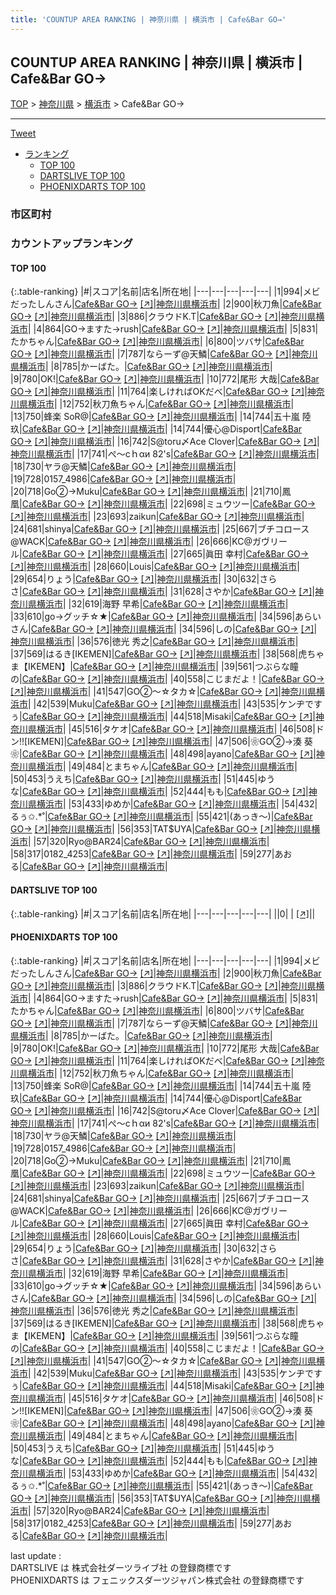 ```yaml
---
title: 'COUNTUP AREA RANKING | 神奈川県 | 横浜市 | Cafe&Bar GO→'
---
```

## COUNTUP AREA RANKING | 神奈川県 | 横浜市 | Cafe&Bar GO→

[TOP](/darts/rank/) > [神奈川県](/darts/rank/神奈川県/) > [横浜市](/darts/rank/神奈川県/横浜市/) > Cafe&Bar GO→

___

<a href="https://twitter.com/share?ref_src=twsrc%5Etfw" data-text="COUNTUP AREA RANKING | 神奈川県横浜市Cafe&Bar GO→" class="twitter-share-button" data-hashtags="DARTSLIVE,PHOENIXDARTS,darts,ダーツ" data-show-count="false">Tweet</a>

* [ランキング](#カウントアップランキング)
    * [TOP 100](#top-100)
    * [DARTSLIVE TOP 100](#dartslive-top-100)
    * [PHOENIXDARTS TOP 100](#phoenixdarts-top-100)

### 市区町村

<ul>

</ul>

### カウントアップランキング

#### TOP 100



{:.table-ranking}
|#|スコア|名前|店名|所在地|
|---|---|---|---|---|
|1|994|<span class="rank-name-pd">メビだったしんさん</span>|<a href="/darts/rank/shops/61937.html">Cafe&Bar GO→</a> <a href="https://vs.phoenixdarts.com/jp/shop/shopDetailInfo/s_61937?s_seq=61937">[↗]</a>|<a href="/darts/rank/神奈川県/横浜市">神奈川県横浜市</a>|
|2|900|<span class="rank-name-pd">秋刀魚</span>|<a href="/darts/rank/shops/61937.html">Cafe&Bar GO→</a> <a href="https://vs.phoenixdarts.com/jp/shop/shopDetailInfo/s_61937?s_seq=61937">[↗]</a>|<a href="/darts/rank/神奈川県/横浜市">神奈川県横浜市</a>|
|3|886|<span class="rank-name-pd">クラウドK.T</span>|<a href="/darts/rank/shops/61937.html">Cafe&Bar GO→</a> <a href="https://vs.phoenixdarts.com/jp/shop/shopDetailInfo/s_61937?s_seq=61937">[↗]</a>|<a href="/darts/rank/神奈川県/横浜市">神奈川県横浜市</a>|
|4|864|<span class="rank-name-pd">GO→ますた→rush</span>|<a href="/darts/rank/shops/61937.html">Cafe&Bar GO→</a> <a href="https://vs.phoenixdarts.com/jp/shop/shopDetailInfo/s_61937?s_seq=61937">[↗]</a>|<a href="/darts/rank/神奈川県/横浜市">神奈川県横浜市</a>|
|5|831|<span class="rank-name-pd">たかちゃん</span>|<a href="/darts/rank/shops/61937.html">Cafe&Bar GO→</a> <a href="https://vs.phoenixdarts.com/jp/shop/shopDetailInfo/s_61937?s_seq=61937">[↗]</a>|<a href="/darts/rank/神奈川県/横浜市">神奈川県横浜市</a>|
|6|800|<span class="rank-name-pd">ツバサ</span>|<a href="/darts/rank/shops/61937.html">Cafe&Bar GO→</a> <a href="https://vs.phoenixdarts.com/jp/shop/shopDetailInfo/s_61937?s_seq=61937">[↗]</a>|<a href="/darts/rank/神奈川県/横浜市">神奈川県横浜市</a>|
|7|787|<span class="rank-name-pd">ならーず@天鱗</span>|<a href="/darts/rank/shops/61937.html">Cafe&Bar GO→</a> <a href="https://vs.phoenixdarts.com/jp/shop/shopDetailInfo/s_61937?s_seq=61937">[↗]</a>|<a href="/darts/rank/神奈川県/横浜市">神奈川県横浜市</a>|
|8|785|<span class="rank-name-pd">かーばた。</span>|<a href="/darts/rank/shops/61937.html">Cafe&Bar GO→</a> <a href="https://vs.phoenixdarts.com/jp/shop/shopDetailInfo/s_61937?s_seq=61937">[↗]</a>|<a href="/darts/rank/神奈川県/横浜市">神奈川県横浜市</a>|
|9|780|<span class="rank-name-pd">OK!</span>|<a href="/darts/rank/shops/61937.html">Cafe&Bar GO→</a> <a href="https://vs.phoenixdarts.com/jp/shop/shopDetailInfo/s_61937?s_seq=61937">[↗]</a>|<a href="/darts/rank/神奈川県/横浜市">神奈川県横浜市</a>|
|10|772|<span class="rank-name-pd">尾形 大哉</span>|<a href="/darts/rank/shops/61937.html">Cafe&Bar GO→</a> <a href="https://vs.phoenixdarts.com/jp/shop/shopDetailInfo/s_61937?s_seq=61937">[↗]</a>|<a href="/darts/rank/神奈川県/横浜市">神奈川県横浜市</a>|
|11|764|<span class="rank-name-pd">楽しければOKだべ</span>|<a href="/darts/rank/shops/61937.html">Cafe&Bar GO→</a> <a href="https://vs.phoenixdarts.com/jp/shop/shopDetailInfo/s_61937?s_seq=61937">[↗]</a>|<a href="/darts/rank/神奈川県/横浜市">神奈川県横浜市</a>|
|12|752|<span class="rank-name-pd">秋刀魚ちゃん</span>|<a href="/darts/rank/shops/61937.html">Cafe&Bar GO→</a> <a href="https://vs.phoenixdarts.com/jp/shop/shopDetailInfo/s_61937?s_seq=61937">[↗]</a>|<a href="/darts/rank/神奈川県/横浜市">神奈川県横浜市</a>|
|13|750|<span class="rank-name-pd">蜂楽 SoR@</span>|<a href="/darts/rank/shops/61937.html">Cafe&Bar GO→</a> <a href="https://vs.phoenixdarts.com/jp/shop/shopDetailInfo/s_61937?s_seq=61937">[↗]</a>|<a href="/darts/rank/神奈川県/横浜市">神奈川県横浜市</a>|
|14|744|<span class="rank-name-pd"><span class="pro-icon-pd"></span>五十嵐 陸玖</span>|<a href="/darts/rank/shops/61937.html">Cafe&Bar GO→</a> <a href="https://vs.phoenixdarts.com/jp/shop/shopDetailInfo/s_61937?s_seq=61937">[↗]</a>|<a href="/darts/rank/神奈川県/横浜市">神奈川県横浜市</a>|
|14|744|<span class="rank-name-pd">優心@Disport</span>|<a href="/darts/rank/shops/61937.html">Cafe&Bar GO→</a> <a href="https://vs.phoenixdarts.com/jp/shop/shopDetailInfo/s_61937?s_seq=61937">[↗]</a>|<a href="/darts/rank/神奈川県/横浜市">神奈川県横浜市</a>|
|16|742|<span class="rank-name-pd">S@toru〆Ace Clover</span>|<a href="/darts/rank/shops/61937.html">Cafe&Bar GO→</a> <a href="https://vs.phoenixdarts.com/jp/shop/shopDetailInfo/s_61937?s_seq=61937">[↗]</a>|<a href="/darts/rank/神奈川県/横浜市">神奈川県横浜市</a>|
|17|741|<span class="rank-name-pd">ぺ～сｈαи 82&#x27;s</span>|<a href="/darts/rank/shops/61937.html">Cafe&Bar GO→</a> <a href="https://vs.phoenixdarts.com/jp/shop/shopDetailInfo/s_61937?s_seq=61937">[↗]</a>|<a href="/darts/rank/神奈川県/横浜市">神奈川県横浜市</a>|
|18|730|<span class="rank-name-pd">ヤラ@天鱗</span>|<a href="/darts/rank/shops/61937.html">Cafe&Bar GO→</a> <a href="https://vs.phoenixdarts.com/jp/shop/shopDetailInfo/s_61937?s_seq=61937">[↗]</a>|<a href="/darts/rank/神奈川県/横浜市">神奈川県横浜市</a>|
|19|728|<span class="rank-name-pd">0157_4986</span>|<a href="/darts/rank/shops/61937.html">Cafe&Bar GO→</a> <a href="https://vs.phoenixdarts.com/jp/shop/shopDetailInfo/s_61937?s_seq=61937">[↗]</a>|<a href="/darts/rank/神奈川県/横浜市">神奈川県横浜市</a>|
|20|718|<span class="rank-name-pd">Go②→Muku</span>|<a href="/darts/rank/shops/61937.html">Cafe&Bar GO→</a> <a href="https://vs.phoenixdarts.com/jp/shop/shopDetailInfo/s_61937?s_seq=61937">[↗]</a>|<a href="/darts/rank/神奈川県/横浜市">神奈川県横浜市</a>|
|21|710|<span class="rank-name-pd">鳳凰</span>|<a href="/darts/rank/shops/61937.html">Cafe&Bar GO→</a> <a href="https://vs.phoenixdarts.com/jp/shop/shopDetailInfo/s_61937?s_seq=61937">[↗]</a>|<a href="/darts/rank/神奈川県/横浜市">神奈川県横浜市</a>|
|22|698|<span class="rank-name-pd">ミュウツー</span>|<a href="/darts/rank/shops/61937.html">Cafe&Bar GO→</a> <a href="https://vs.phoenixdarts.com/jp/shop/shopDetailInfo/s_61937?s_seq=61937">[↗]</a>|<a href="/darts/rank/神奈川県/横浜市">神奈川県横浜市</a>|
|23|693|<span class="rank-name-pd">zaikun</span>|<a href="/darts/rank/shops/61937.html">Cafe&Bar GO→</a> <a href="https://vs.phoenixdarts.com/jp/shop/shopDetailInfo/s_61937?s_seq=61937">[↗]</a>|<a href="/darts/rank/神奈川県/横浜市">神奈川県横浜市</a>|
|24|681|<span class="rank-name-pd">shinya</span>|<a href="/darts/rank/shops/61937.html">Cafe&Bar GO→</a> <a href="https://vs.phoenixdarts.com/jp/shop/shopDetailInfo/s_61937?s_seq=61937">[↗]</a>|<a href="/darts/rank/神奈川県/横浜市">神奈川県横浜市</a>|
|25|667|<span class="rank-name-pd">ブチコロース@WACK</span>|<a href="/darts/rank/shops/61937.html">Cafe&Bar GO→</a> <a href="https://vs.phoenixdarts.com/jp/shop/shopDetailInfo/s_61937?s_seq=61937">[↗]</a>|<a href="/darts/rank/神奈川県/横浜市">神奈川県横浜市</a>|
|26|666|<span class="rank-name-pd">KC@ガヴリール</span>|<a href="/darts/rank/shops/61937.html">Cafe&Bar GO→</a> <a href="https://vs.phoenixdarts.com/jp/shop/shopDetailInfo/s_61937?s_seq=61937">[↗]</a>|<a href="/darts/rank/神奈川県/横浜市">神奈川県横浜市</a>|
|27|665|<span class="rank-name-pd">眞田 幸村</span>|<a href="/darts/rank/shops/61937.html">Cafe&Bar GO→</a> <a href="https://vs.phoenixdarts.com/jp/shop/shopDetailInfo/s_61937?s_seq=61937">[↗]</a>|<a href="/darts/rank/神奈川県/横浜市">神奈川県横浜市</a>|
|28|660|<span class="rank-name-pd">Louis</span>|<a href="/darts/rank/shops/61937.html">Cafe&Bar GO→</a> <a href="https://vs.phoenixdarts.com/jp/shop/shopDetailInfo/s_61937?s_seq=61937">[↗]</a>|<a href="/darts/rank/神奈川県/横浜市">神奈川県横浜市</a>|
|29|654|<span class="rank-name-pd">りょう</span>|<a href="/darts/rank/shops/61937.html">Cafe&Bar GO→</a> <a href="https://vs.phoenixdarts.com/jp/shop/shopDetailInfo/s_61937?s_seq=61937">[↗]</a>|<a href="/darts/rank/神奈川県/横浜市">神奈川県横浜市</a>|
|30|632|<span class="rank-name-pd">さらさ</span>|<a href="/darts/rank/shops/61937.html">Cafe&Bar GO→</a> <a href="https://vs.phoenixdarts.com/jp/shop/shopDetailInfo/s_61937?s_seq=61937">[↗]</a>|<a href="/darts/rank/神奈川県/横浜市">神奈川県横浜市</a>|
|31|628|<span class="rank-name-pd">さやか</span>|<a href="/darts/rank/shops/61937.html">Cafe&Bar GO→</a> <a href="https://vs.phoenixdarts.com/jp/shop/shopDetailInfo/s_61937?s_seq=61937">[↗]</a>|<a href="/darts/rank/神奈川県/横浜市">神奈川県横浜市</a>|
|32|619|<span class="rank-name-pd">海野 早希</span>|<a href="/darts/rank/shops/61937.html">Cafe&Bar GO→</a> <a href="https://vs.phoenixdarts.com/jp/shop/shopDetailInfo/s_61937?s_seq=61937">[↗]</a>|<a href="/darts/rank/神奈川県/横浜市">神奈川県横浜市</a>|
|33|610|<span class="rank-name-pd">go→グッチ☆★</span>|<a href="/darts/rank/shops/61937.html">Cafe&Bar GO→</a> <a href="https://vs.phoenixdarts.com/jp/shop/shopDetailInfo/s_61937?s_seq=61937">[↗]</a>|<a href="/darts/rank/神奈川県/横浜市">神奈川県横浜市</a>|
|34|596|<span class="rank-name-pd">あらいさん</span>|<a href="/darts/rank/shops/61937.html">Cafe&Bar GO→</a> <a href="https://vs.phoenixdarts.com/jp/shop/shopDetailInfo/s_61937?s_seq=61937">[↗]</a>|<a href="/darts/rank/神奈川県/横浜市">神奈川県横浜市</a>|
|34|596|<span class="rank-name-pd">しの</span>|<a href="/darts/rank/shops/61937.html">Cafe&Bar GO→</a> <a href="https://vs.phoenixdarts.com/jp/shop/shopDetailInfo/s_61937?s_seq=61937">[↗]</a>|<a href="/darts/rank/神奈川県/横浜市">神奈川県横浜市</a>|
|36|576|<span class="rank-name-pd">徳光 秀之</span>|<a href="/darts/rank/shops/61937.html">Cafe&Bar GO→</a> <a href="https://vs.phoenixdarts.com/jp/shop/shopDetailInfo/s_61937?s_seq=61937">[↗]</a>|<a href="/darts/rank/神奈川県/横浜市">神奈川県横浜市</a>|
|37|569|<span class="rank-name-pd">はるき[IKEMEN]</span>|<a href="/darts/rank/shops/61937.html">Cafe&Bar GO→</a> <a href="https://vs.phoenixdarts.com/jp/shop/shopDetailInfo/s_61937?s_seq=61937">[↗]</a>|<a href="/darts/rank/神奈川県/横浜市">神奈川県横浜市</a>|
|38|568|<span class="rank-name-pd">虎ちゃま【IKEMEN】</span>|<a href="/darts/rank/shops/61937.html">Cafe&Bar GO→</a> <a href="https://vs.phoenixdarts.com/jp/shop/shopDetailInfo/s_61937?s_seq=61937">[↗]</a>|<a href="/darts/rank/神奈川県/横浜市">神奈川県横浜市</a>|
|39|561|<span class="rank-name-pd">つぶらな瞳の</span>|<a href="/darts/rank/shops/61937.html">Cafe&Bar GO→</a> <a href="https://vs.phoenixdarts.com/jp/shop/shopDetailInfo/s_61937?s_seq=61937">[↗]</a>|<a href="/darts/rank/神奈川県/横浜市">神奈川県横浜市</a>|
|40|558|<span class="rank-name-pd">こじまだよ！</span>|<a href="/darts/rank/shops/61937.html">Cafe&Bar GO→</a> <a href="https://vs.phoenixdarts.com/jp/shop/shopDetailInfo/s_61937?s_seq=61937">[↗]</a>|<a href="/darts/rank/神奈川県/横浜市">神奈川県横浜市</a>|
|41|547|<span class="rank-name-pd">GO②〜☆タカ☆</span>|<a href="/darts/rank/shops/61937.html">Cafe&Bar GO→</a> <a href="https://vs.phoenixdarts.com/jp/shop/shopDetailInfo/s_61937?s_seq=61937">[↗]</a>|<a href="/darts/rank/神奈川県/横浜市">神奈川県横浜市</a>|
|42|539|<span class="rank-name-pd">Muku</span>|<a href="/darts/rank/shops/61937.html">Cafe&Bar GO→</a> <a href="https://vs.phoenixdarts.com/jp/shop/shopDetailInfo/s_61937?s_seq=61937">[↗]</a>|<a href="/darts/rank/神奈川県/横浜市">神奈川県横浜市</a>|
|43|535|<span class="rank-name-pd">ケンヂですぅ</span>|<a href="/darts/rank/shops/61937.html">Cafe&Bar GO→</a> <a href="https://vs.phoenixdarts.com/jp/shop/shopDetailInfo/s_61937?s_seq=61937">[↗]</a>|<a href="/darts/rank/神奈川県/横浜市">神奈川県横浜市</a>|
|44|518|<span class="rank-name-pd">Misaki</span>|<a href="/darts/rank/shops/61937.html">Cafe&Bar GO→</a> <a href="https://vs.phoenixdarts.com/jp/shop/shopDetailInfo/s_61937?s_seq=61937">[↗]</a>|<a href="/darts/rank/神奈川県/横浜市">神奈川県横浜市</a>|
|45|516|<span class="rank-name-pd">タケオ</span>|<a href="/darts/rank/shops/61937.html">Cafe&Bar GO→</a> <a href="https://vs.phoenixdarts.com/jp/shop/shopDetailInfo/s_61937?s_seq=61937">[↗]</a>|<a href="/darts/rank/神奈川県/横浜市">神奈川県横浜市</a>|
|46|508|<span class="rank-name-pd">ドン!![IKEMEN]</span>|<a href="/darts/rank/shops/61937.html">Cafe&Bar GO→</a> <a href="https://vs.phoenixdarts.com/jp/shop/shopDetailInfo/s_61937?s_seq=61937">[↗]</a>|<a href="/darts/rank/神奈川県/横浜市">神奈川県横浜市</a>|
|47|506|<span class="rank-name-pd">❀GO②→湊 葵❀</span>|<a href="/darts/rank/shops/61937.html">Cafe&Bar GO→</a> <a href="https://vs.phoenixdarts.com/jp/shop/shopDetailInfo/s_61937?s_seq=61937">[↗]</a>|<a href="/darts/rank/神奈川県/横浜市">神奈川県横浜市</a>|
|48|498|<span class="rank-name-pd">ayano</span>|<a href="/darts/rank/shops/61937.html">Cafe&Bar GO→</a> <a href="https://vs.phoenixdarts.com/jp/shop/shopDetailInfo/s_61937?s_seq=61937">[↗]</a>|<a href="/darts/rank/神奈川県/横浜市">神奈川県横浜市</a>|
|49|484|<span class="rank-name-pd">とまちゃん</span>|<a href="/darts/rank/shops/61937.html">Cafe&Bar GO→</a> <a href="https://vs.phoenixdarts.com/jp/shop/shopDetailInfo/s_61937?s_seq=61937">[↗]</a>|<a href="/darts/rank/神奈川県/横浜市">神奈川県横浜市</a>|
|50|453|<span class="rank-name-pd">うえち</span>|<a href="/darts/rank/shops/61937.html">Cafe&Bar GO→</a> <a href="https://vs.phoenixdarts.com/jp/shop/shopDetailInfo/s_61937?s_seq=61937">[↗]</a>|<a href="/darts/rank/神奈川県/横浜市">神奈川県横浜市</a>|
|51|445|<span class="rank-name-pd">ゆうな</span>|<a href="/darts/rank/shops/61937.html">Cafe&Bar GO→</a> <a href="https://vs.phoenixdarts.com/jp/shop/shopDetailInfo/s_61937?s_seq=61937">[↗]</a>|<a href="/darts/rank/神奈川県/横浜市">神奈川県横浜市</a>|
|52|444|<span class="rank-name-pd">もも</span>|<a href="/darts/rank/shops/61937.html">Cafe&Bar GO→</a> <a href="https://vs.phoenixdarts.com/jp/shop/shopDetailInfo/s_61937?s_seq=61937">[↗]</a>|<a href="/darts/rank/神奈川県/横浜市">神奈川県横浜市</a>|
|53|433|<span class="rank-name-pd">ゆめか</span>|<a href="/darts/rank/shops/61937.html">Cafe&Bar GO→</a> <a href="https://vs.phoenixdarts.com/jp/shop/shopDetailInfo/s_61937?s_seq=61937">[↗]</a>|<a href="/darts/rank/神奈川県/横浜市">神奈川県横浜市</a>|
|54|432|<span class="rank-name-pd">るぅ✩.*˚</span>|<a href="/darts/rank/shops/61937.html">Cafe&Bar GO→</a> <a href="https://vs.phoenixdarts.com/jp/shop/shopDetailInfo/s_61937?s_seq=61937">[↗]</a>|<a href="/darts/rank/神奈川県/横浜市">神奈川県横浜市</a>|
|55|421|<span class="rank-name-pd">(あっき〜)</span>|<a href="/darts/rank/shops/61937.html">Cafe&Bar GO→</a> <a href="https://vs.phoenixdarts.com/jp/shop/shopDetailInfo/s_61937?s_seq=61937">[↗]</a>|<a href="/darts/rank/神奈川県/横浜市">神奈川県横浜市</a>|
|56|353|<span class="rank-name-pd">TAT$UYA</span>|<a href="/darts/rank/shops/61937.html">Cafe&Bar GO→</a> <a href="https://vs.phoenixdarts.com/jp/shop/shopDetailInfo/s_61937?s_seq=61937">[↗]</a>|<a href="/darts/rank/神奈川県/横浜市">神奈川県横浜市</a>|
|57|320|<span class="rank-name-pd">Ryo@BAR24</span>|<a href="/darts/rank/shops/61937.html">Cafe&Bar GO→</a> <a href="https://vs.phoenixdarts.com/jp/shop/shopDetailInfo/s_61937?s_seq=61937">[↗]</a>|<a href="/darts/rank/神奈川県/横浜市">神奈川県横浜市</a>|
|58|317|<span class="rank-name-pd">0182_4253</span>|<a href="/darts/rank/shops/61937.html">Cafe&Bar GO→</a> <a href="https://vs.phoenixdarts.com/jp/shop/shopDetailInfo/s_61937?s_seq=61937">[↗]</a>|<a href="/darts/rank/神奈川県/横浜市">神奈川県横浜市</a>|
|59|277|<span class="rank-name-pd">あおる</span>|<a href="/darts/rank/shops/61937.html">Cafe&Bar GO→</a> <a href="https://vs.phoenixdarts.com/jp/shop/shopDetailInfo/s_61937?s_seq=61937">[↗]</a>|<a href="/darts/rank/神奈川県/横浜市">神奈川県横浜市</a>|


#### DARTSLIVE TOP 100



{:.table-ranking}
|#|スコア|名前|店名|所在地|
|---|---|---|---|---|
||0|<span class="rank-name-dl"> </span>|<a href="/darts/rank/shops/.html"></a> <a href="">[↗]</a>|<a href="/darts/rank//"></a>|


#### PHOENIXDARTS TOP 100



{:.table-ranking}
|#|スコア|名前|店名|所在地|
|---|---|---|---|---|
|1|994|<span class="rank-name-pd">メビだったしんさん</span>|<a href="/darts/rank/shops/61937.html">Cafe&Bar GO→</a> <a href="https://vs.phoenixdarts.com/jp/shop/shopDetailInfo/s_61937?s_seq=61937">[↗]</a>|<a href="/darts/rank/神奈川県/横浜市">神奈川県横浜市</a>|
|2|900|<span class="rank-name-pd">秋刀魚</span>|<a href="/darts/rank/shops/61937.html">Cafe&Bar GO→</a> <a href="https://vs.phoenixdarts.com/jp/shop/shopDetailInfo/s_61937?s_seq=61937">[↗]</a>|<a href="/darts/rank/神奈川県/横浜市">神奈川県横浜市</a>|
|3|886|<span class="rank-name-pd">クラウドK.T</span>|<a href="/darts/rank/shops/61937.html">Cafe&Bar GO→</a> <a href="https://vs.phoenixdarts.com/jp/shop/shopDetailInfo/s_61937?s_seq=61937">[↗]</a>|<a href="/darts/rank/神奈川県/横浜市">神奈川県横浜市</a>|
|4|864|<span class="rank-name-pd">GO→ますた→rush</span>|<a href="/darts/rank/shops/61937.html">Cafe&Bar GO→</a> <a href="https://vs.phoenixdarts.com/jp/shop/shopDetailInfo/s_61937?s_seq=61937">[↗]</a>|<a href="/darts/rank/神奈川県/横浜市">神奈川県横浜市</a>|
|5|831|<span class="rank-name-pd">たかちゃん</span>|<a href="/darts/rank/shops/61937.html">Cafe&Bar GO→</a> <a href="https://vs.phoenixdarts.com/jp/shop/shopDetailInfo/s_61937?s_seq=61937">[↗]</a>|<a href="/darts/rank/神奈川県/横浜市">神奈川県横浜市</a>|
|6|800|<span class="rank-name-pd">ツバサ</span>|<a href="/darts/rank/shops/61937.html">Cafe&Bar GO→</a> <a href="https://vs.phoenixdarts.com/jp/shop/shopDetailInfo/s_61937?s_seq=61937">[↗]</a>|<a href="/darts/rank/神奈川県/横浜市">神奈川県横浜市</a>|
|7|787|<span class="rank-name-pd">ならーず@天鱗</span>|<a href="/darts/rank/shops/61937.html">Cafe&Bar GO→</a> <a href="https://vs.phoenixdarts.com/jp/shop/shopDetailInfo/s_61937?s_seq=61937">[↗]</a>|<a href="/darts/rank/神奈川県/横浜市">神奈川県横浜市</a>|
|8|785|<span class="rank-name-pd">かーばた。</span>|<a href="/darts/rank/shops/61937.html">Cafe&Bar GO→</a> <a href="https://vs.phoenixdarts.com/jp/shop/shopDetailInfo/s_61937?s_seq=61937">[↗]</a>|<a href="/darts/rank/神奈川県/横浜市">神奈川県横浜市</a>|
|9|780|<span class="rank-name-pd">OK!</span>|<a href="/darts/rank/shops/61937.html">Cafe&Bar GO→</a> <a href="https://vs.phoenixdarts.com/jp/shop/shopDetailInfo/s_61937?s_seq=61937">[↗]</a>|<a href="/darts/rank/神奈川県/横浜市">神奈川県横浜市</a>|
|10|772|<span class="rank-name-pd">尾形 大哉</span>|<a href="/darts/rank/shops/61937.html">Cafe&Bar GO→</a> <a href="https://vs.phoenixdarts.com/jp/shop/shopDetailInfo/s_61937?s_seq=61937">[↗]</a>|<a href="/darts/rank/神奈川県/横浜市">神奈川県横浜市</a>|
|11|764|<span class="rank-name-pd">楽しければOKだべ</span>|<a href="/darts/rank/shops/61937.html">Cafe&Bar GO→</a> <a href="https://vs.phoenixdarts.com/jp/shop/shopDetailInfo/s_61937?s_seq=61937">[↗]</a>|<a href="/darts/rank/神奈川県/横浜市">神奈川県横浜市</a>|
|12|752|<span class="rank-name-pd">秋刀魚ちゃん</span>|<a href="/darts/rank/shops/61937.html">Cafe&Bar GO→</a> <a href="https://vs.phoenixdarts.com/jp/shop/shopDetailInfo/s_61937?s_seq=61937">[↗]</a>|<a href="/darts/rank/神奈川県/横浜市">神奈川県横浜市</a>|
|13|750|<span class="rank-name-pd">蜂楽 SoR@</span>|<a href="/darts/rank/shops/61937.html">Cafe&Bar GO→</a> <a href="https://vs.phoenixdarts.com/jp/shop/shopDetailInfo/s_61937?s_seq=61937">[↗]</a>|<a href="/darts/rank/神奈川県/横浜市">神奈川県横浜市</a>|
|14|744|<span class="rank-name-pd"><span class="pro-icon-pd"></span>五十嵐 陸玖</span>|<a href="/darts/rank/shops/61937.html">Cafe&Bar GO→</a> <a href="https://vs.phoenixdarts.com/jp/shop/shopDetailInfo/s_61937?s_seq=61937">[↗]</a>|<a href="/darts/rank/神奈川県/横浜市">神奈川県横浜市</a>|
|14|744|<span class="rank-name-pd">優心@Disport</span>|<a href="/darts/rank/shops/61937.html">Cafe&Bar GO→</a> <a href="https://vs.phoenixdarts.com/jp/shop/shopDetailInfo/s_61937?s_seq=61937">[↗]</a>|<a href="/darts/rank/神奈川県/横浜市">神奈川県横浜市</a>|
|16|742|<span class="rank-name-pd">S@toru〆Ace Clover</span>|<a href="/darts/rank/shops/61937.html">Cafe&Bar GO→</a> <a href="https://vs.phoenixdarts.com/jp/shop/shopDetailInfo/s_61937?s_seq=61937">[↗]</a>|<a href="/darts/rank/神奈川県/横浜市">神奈川県横浜市</a>|
|17|741|<span class="rank-name-pd">ぺ～сｈαи 82&#x27;s</span>|<a href="/darts/rank/shops/61937.html">Cafe&Bar GO→</a> <a href="https://vs.phoenixdarts.com/jp/shop/shopDetailInfo/s_61937?s_seq=61937">[↗]</a>|<a href="/darts/rank/神奈川県/横浜市">神奈川県横浜市</a>|
|18|730|<span class="rank-name-pd">ヤラ@天鱗</span>|<a href="/darts/rank/shops/61937.html">Cafe&Bar GO→</a> <a href="https://vs.phoenixdarts.com/jp/shop/shopDetailInfo/s_61937?s_seq=61937">[↗]</a>|<a href="/darts/rank/神奈川県/横浜市">神奈川県横浜市</a>|
|19|728|<span class="rank-name-pd">0157_4986</span>|<a href="/darts/rank/shops/61937.html">Cafe&Bar GO→</a> <a href="https://vs.phoenixdarts.com/jp/shop/shopDetailInfo/s_61937?s_seq=61937">[↗]</a>|<a href="/darts/rank/神奈川県/横浜市">神奈川県横浜市</a>|
|20|718|<span class="rank-name-pd">Go②→Muku</span>|<a href="/darts/rank/shops/61937.html">Cafe&Bar GO→</a> <a href="https://vs.phoenixdarts.com/jp/shop/shopDetailInfo/s_61937?s_seq=61937">[↗]</a>|<a href="/darts/rank/神奈川県/横浜市">神奈川県横浜市</a>|
|21|710|<span class="rank-name-pd">鳳凰</span>|<a href="/darts/rank/shops/61937.html">Cafe&Bar GO→</a> <a href="https://vs.phoenixdarts.com/jp/shop/shopDetailInfo/s_61937?s_seq=61937">[↗]</a>|<a href="/darts/rank/神奈川県/横浜市">神奈川県横浜市</a>|
|22|698|<span class="rank-name-pd">ミュウツー</span>|<a href="/darts/rank/shops/61937.html">Cafe&Bar GO→</a> <a href="https://vs.phoenixdarts.com/jp/shop/shopDetailInfo/s_61937?s_seq=61937">[↗]</a>|<a href="/darts/rank/神奈川県/横浜市">神奈川県横浜市</a>|
|23|693|<span class="rank-name-pd">zaikun</span>|<a href="/darts/rank/shops/61937.html">Cafe&Bar GO→</a> <a href="https://vs.phoenixdarts.com/jp/shop/shopDetailInfo/s_61937?s_seq=61937">[↗]</a>|<a href="/darts/rank/神奈川県/横浜市">神奈川県横浜市</a>|
|24|681|<span class="rank-name-pd">shinya</span>|<a href="/darts/rank/shops/61937.html">Cafe&Bar GO→</a> <a href="https://vs.phoenixdarts.com/jp/shop/shopDetailInfo/s_61937?s_seq=61937">[↗]</a>|<a href="/darts/rank/神奈川県/横浜市">神奈川県横浜市</a>|
|25|667|<span class="rank-name-pd">ブチコロース@WACK</span>|<a href="/darts/rank/shops/61937.html">Cafe&Bar GO→</a> <a href="https://vs.phoenixdarts.com/jp/shop/shopDetailInfo/s_61937?s_seq=61937">[↗]</a>|<a href="/darts/rank/神奈川県/横浜市">神奈川県横浜市</a>|
|26|666|<span class="rank-name-pd">KC@ガヴリール</span>|<a href="/darts/rank/shops/61937.html">Cafe&Bar GO→</a> <a href="https://vs.phoenixdarts.com/jp/shop/shopDetailInfo/s_61937?s_seq=61937">[↗]</a>|<a href="/darts/rank/神奈川県/横浜市">神奈川県横浜市</a>|
|27|665|<span class="rank-name-pd">眞田 幸村</span>|<a href="/darts/rank/shops/61937.html">Cafe&Bar GO→</a> <a href="https://vs.phoenixdarts.com/jp/shop/shopDetailInfo/s_61937?s_seq=61937">[↗]</a>|<a href="/darts/rank/神奈川県/横浜市">神奈川県横浜市</a>|
|28|660|<span class="rank-name-pd">Louis</span>|<a href="/darts/rank/shops/61937.html">Cafe&Bar GO→</a> <a href="https://vs.phoenixdarts.com/jp/shop/shopDetailInfo/s_61937?s_seq=61937">[↗]</a>|<a href="/darts/rank/神奈川県/横浜市">神奈川県横浜市</a>|
|29|654|<span class="rank-name-pd">りょう</span>|<a href="/darts/rank/shops/61937.html">Cafe&Bar GO→</a> <a href="https://vs.phoenixdarts.com/jp/shop/shopDetailInfo/s_61937?s_seq=61937">[↗]</a>|<a href="/darts/rank/神奈川県/横浜市">神奈川県横浜市</a>|
|30|632|<span class="rank-name-pd">さらさ</span>|<a href="/darts/rank/shops/61937.html">Cafe&Bar GO→</a> <a href="https://vs.phoenixdarts.com/jp/shop/shopDetailInfo/s_61937?s_seq=61937">[↗]</a>|<a href="/darts/rank/神奈川県/横浜市">神奈川県横浜市</a>|
|31|628|<span class="rank-name-pd">さやか</span>|<a href="/darts/rank/shops/61937.html">Cafe&Bar GO→</a> <a href="https://vs.phoenixdarts.com/jp/shop/shopDetailInfo/s_61937?s_seq=61937">[↗]</a>|<a href="/darts/rank/神奈川県/横浜市">神奈川県横浜市</a>|
|32|619|<span class="rank-name-pd">海野 早希</span>|<a href="/darts/rank/shops/61937.html">Cafe&Bar GO→</a> <a href="https://vs.phoenixdarts.com/jp/shop/shopDetailInfo/s_61937?s_seq=61937">[↗]</a>|<a href="/darts/rank/神奈川県/横浜市">神奈川県横浜市</a>|
|33|610|<span class="rank-name-pd">go→グッチ☆★</span>|<a href="/darts/rank/shops/61937.html">Cafe&Bar GO→</a> <a href="https://vs.phoenixdarts.com/jp/shop/shopDetailInfo/s_61937?s_seq=61937">[↗]</a>|<a href="/darts/rank/神奈川県/横浜市">神奈川県横浜市</a>|
|34|596|<span class="rank-name-pd">あらいさん</span>|<a href="/darts/rank/shops/61937.html">Cafe&Bar GO→</a> <a href="https://vs.phoenixdarts.com/jp/shop/shopDetailInfo/s_61937?s_seq=61937">[↗]</a>|<a href="/darts/rank/神奈川県/横浜市">神奈川県横浜市</a>|
|34|596|<span class="rank-name-pd">しの</span>|<a href="/darts/rank/shops/61937.html">Cafe&Bar GO→</a> <a href="https://vs.phoenixdarts.com/jp/shop/shopDetailInfo/s_61937?s_seq=61937">[↗]</a>|<a href="/darts/rank/神奈川県/横浜市">神奈川県横浜市</a>|
|36|576|<span class="rank-name-pd">徳光 秀之</span>|<a href="/darts/rank/shops/61937.html">Cafe&Bar GO→</a> <a href="https://vs.phoenixdarts.com/jp/shop/shopDetailInfo/s_61937?s_seq=61937">[↗]</a>|<a href="/darts/rank/神奈川県/横浜市">神奈川県横浜市</a>|
|37|569|<span class="rank-name-pd">はるき[IKEMEN]</span>|<a href="/darts/rank/shops/61937.html">Cafe&Bar GO→</a> <a href="https://vs.phoenixdarts.com/jp/shop/shopDetailInfo/s_61937?s_seq=61937">[↗]</a>|<a href="/darts/rank/神奈川県/横浜市">神奈川県横浜市</a>|
|38|568|<span class="rank-name-pd">虎ちゃま【IKEMEN】</span>|<a href="/darts/rank/shops/61937.html">Cafe&Bar GO→</a> <a href="https://vs.phoenixdarts.com/jp/shop/shopDetailInfo/s_61937?s_seq=61937">[↗]</a>|<a href="/darts/rank/神奈川県/横浜市">神奈川県横浜市</a>|
|39|561|<span class="rank-name-pd">つぶらな瞳の</span>|<a href="/darts/rank/shops/61937.html">Cafe&Bar GO→</a> <a href="https://vs.phoenixdarts.com/jp/shop/shopDetailInfo/s_61937?s_seq=61937">[↗]</a>|<a href="/darts/rank/神奈川県/横浜市">神奈川県横浜市</a>|
|40|558|<span class="rank-name-pd">こじまだよ！</span>|<a href="/darts/rank/shops/61937.html">Cafe&Bar GO→</a> <a href="https://vs.phoenixdarts.com/jp/shop/shopDetailInfo/s_61937?s_seq=61937">[↗]</a>|<a href="/darts/rank/神奈川県/横浜市">神奈川県横浜市</a>|
|41|547|<span class="rank-name-pd">GO②〜☆タカ☆</span>|<a href="/darts/rank/shops/61937.html">Cafe&Bar GO→</a> <a href="https://vs.phoenixdarts.com/jp/shop/shopDetailInfo/s_61937?s_seq=61937">[↗]</a>|<a href="/darts/rank/神奈川県/横浜市">神奈川県横浜市</a>|
|42|539|<span class="rank-name-pd">Muku</span>|<a href="/darts/rank/shops/61937.html">Cafe&Bar GO→</a> <a href="https://vs.phoenixdarts.com/jp/shop/shopDetailInfo/s_61937?s_seq=61937">[↗]</a>|<a href="/darts/rank/神奈川県/横浜市">神奈川県横浜市</a>|
|43|535|<span class="rank-name-pd">ケンヂですぅ</span>|<a href="/darts/rank/shops/61937.html">Cafe&Bar GO→</a> <a href="https://vs.phoenixdarts.com/jp/shop/shopDetailInfo/s_61937?s_seq=61937">[↗]</a>|<a href="/darts/rank/神奈川県/横浜市">神奈川県横浜市</a>|
|44|518|<span class="rank-name-pd">Misaki</span>|<a href="/darts/rank/shops/61937.html">Cafe&Bar GO→</a> <a href="https://vs.phoenixdarts.com/jp/shop/shopDetailInfo/s_61937?s_seq=61937">[↗]</a>|<a href="/darts/rank/神奈川県/横浜市">神奈川県横浜市</a>|
|45|516|<span class="rank-name-pd">タケオ</span>|<a href="/darts/rank/shops/61937.html">Cafe&Bar GO→</a> <a href="https://vs.phoenixdarts.com/jp/shop/shopDetailInfo/s_61937?s_seq=61937">[↗]</a>|<a href="/darts/rank/神奈川県/横浜市">神奈川県横浜市</a>|
|46|508|<span class="rank-name-pd">ドン!![IKEMEN]</span>|<a href="/darts/rank/shops/61937.html">Cafe&Bar GO→</a> <a href="https://vs.phoenixdarts.com/jp/shop/shopDetailInfo/s_61937?s_seq=61937">[↗]</a>|<a href="/darts/rank/神奈川県/横浜市">神奈川県横浜市</a>|
|47|506|<span class="rank-name-pd">❀GO②→湊 葵❀</span>|<a href="/darts/rank/shops/61937.html">Cafe&Bar GO→</a> <a href="https://vs.phoenixdarts.com/jp/shop/shopDetailInfo/s_61937?s_seq=61937">[↗]</a>|<a href="/darts/rank/神奈川県/横浜市">神奈川県横浜市</a>|
|48|498|<span class="rank-name-pd">ayano</span>|<a href="/darts/rank/shops/61937.html">Cafe&Bar GO→</a> <a href="https://vs.phoenixdarts.com/jp/shop/shopDetailInfo/s_61937?s_seq=61937">[↗]</a>|<a href="/darts/rank/神奈川県/横浜市">神奈川県横浜市</a>|
|49|484|<span class="rank-name-pd">とまちゃん</span>|<a href="/darts/rank/shops/61937.html">Cafe&Bar GO→</a> <a href="https://vs.phoenixdarts.com/jp/shop/shopDetailInfo/s_61937?s_seq=61937">[↗]</a>|<a href="/darts/rank/神奈川県/横浜市">神奈川県横浜市</a>|
|50|453|<span class="rank-name-pd">うえち</span>|<a href="/darts/rank/shops/61937.html">Cafe&Bar GO→</a> <a href="https://vs.phoenixdarts.com/jp/shop/shopDetailInfo/s_61937?s_seq=61937">[↗]</a>|<a href="/darts/rank/神奈川県/横浜市">神奈川県横浜市</a>|
|51|445|<span class="rank-name-pd">ゆうな</span>|<a href="/darts/rank/shops/61937.html">Cafe&Bar GO→</a> <a href="https://vs.phoenixdarts.com/jp/shop/shopDetailInfo/s_61937?s_seq=61937">[↗]</a>|<a href="/darts/rank/神奈川県/横浜市">神奈川県横浜市</a>|
|52|444|<span class="rank-name-pd">もも</span>|<a href="/darts/rank/shops/61937.html">Cafe&Bar GO→</a> <a href="https://vs.phoenixdarts.com/jp/shop/shopDetailInfo/s_61937?s_seq=61937">[↗]</a>|<a href="/darts/rank/神奈川県/横浜市">神奈川県横浜市</a>|
|53|433|<span class="rank-name-pd">ゆめか</span>|<a href="/darts/rank/shops/61937.html">Cafe&Bar GO→</a> <a href="https://vs.phoenixdarts.com/jp/shop/shopDetailInfo/s_61937?s_seq=61937">[↗]</a>|<a href="/darts/rank/神奈川県/横浜市">神奈川県横浜市</a>|
|54|432|<span class="rank-name-pd">るぅ✩.*˚</span>|<a href="/darts/rank/shops/61937.html">Cafe&Bar GO→</a> <a href="https://vs.phoenixdarts.com/jp/shop/shopDetailInfo/s_61937?s_seq=61937">[↗]</a>|<a href="/darts/rank/神奈川県/横浜市">神奈川県横浜市</a>|
|55|421|<span class="rank-name-pd">(あっき〜)</span>|<a href="/darts/rank/shops/61937.html">Cafe&Bar GO→</a> <a href="https://vs.phoenixdarts.com/jp/shop/shopDetailInfo/s_61937?s_seq=61937">[↗]</a>|<a href="/darts/rank/神奈川県/横浜市">神奈川県横浜市</a>|
|56|353|<span class="rank-name-pd">TAT$UYA</span>|<a href="/darts/rank/shops/61937.html">Cafe&Bar GO→</a> <a href="https://vs.phoenixdarts.com/jp/shop/shopDetailInfo/s_61937?s_seq=61937">[↗]</a>|<a href="/darts/rank/神奈川県/横浜市">神奈川県横浜市</a>|
|57|320|<span class="rank-name-pd">Ryo@BAR24</span>|<a href="/darts/rank/shops/61937.html">Cafe&Bar GO→</a> <a href="https://vs.phoenixdarts.com/jp/shop/shopDetailInfo/s_61937?s_seq=61937">[↗]</a>|<a href="/darts/rank/神奈川県/横浜市">神奈川県横浜市</a>|
|58|317|<span class="rank-name-pd">0182_4253</span>|<a href="/darts/rank/shops/61937.html">Cafe&Bar GO→</a> <a href="https://vs.phoenixdarts.com/jp/shop/shopDetailInfo/s_61937?s_seq=61937">[↗]</a>|<a href="/darts/rank/神奈川県/横浜市">神奈川県横浜市</a>|
|59|277|<span class="rank-name-pd">あおる</span>|<a href="/darts/rank/shops/61937.html">Cafe&Bar GO→</a> <a href="https://vs.phoenixdarts.com/jp/shop/shopDetailInfo/s_61937?s_seq=61937">[↗]</a>|<a href="/darts/rank/神奈川県/横浜市">神奈川県横浜市</a>|


<div class="footer border-top border-gray-light mt-5 pt-3 text-right text-gray">
    last update : <span style="font-weight: italic" id="foot_last_modified"></span><br />
    DARTSLIVE は 株式会社ダーツライブ社 の登録商標です<br />
    PHOENIXDARTS は フェニックスダーツジャパン株式会社 の登録商標です<br />
</div>

<script src="https://cdnjs.cloudflare.com/ajax/libs/jquery.tablesorter/2.31.3/js/jquery.tablesorter.min.js" integrity="sha512-qzgd5cYSZcosqpzpn7zF2ZId8f/8CHmFKZ8j7mU4OUXTNRd5g+ZHBPsgKEwoqxCtdQvExE5LprwwPAgoicguNg==" crossorigin="anonymous" referrerpolicy="no-referrer"></script>
<link rel="stylesheet" href="https://cdnjs.cloudflare.com/ajax/libs/jquery.tablesorter/2.31.3/css/theme.default.min.css" integrity="sha512-wghhOJkjQX0Lh3NSWvNKeZ0ZpNn+SPVXX1Qyc9OCaogADktxrBiBdKGDoqVUOyhStvMBmJQ8ZdMHiR3wuEq8+w==" crossorigin="anonymous" referrerpolicy="no-referrer" />
<script>
$(function() {
    $(".table-ranking").tablesorter({sortList:[[0, 0]]});
    $("#foot_last_modified").text(formatDate(new Date(document.lastModified), 'yyyy-MM-dd HH:mm:ss'));
});
</script>

<script async src="https://platform.twitter.com/widgets.js" charset="utf-8"></script>
